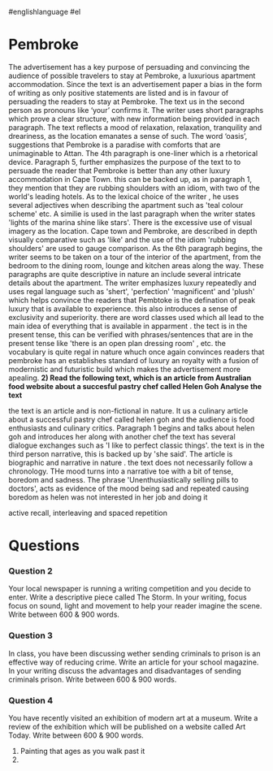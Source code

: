 #englishlanguage #el
# Pembroke
The advertisement has a key purpose of persuading and convincing the audience of possible travelers to stay at Pembroke, a luxurious apartment accommodation. Since the text is an advertisement paper a bias in the form of writing as only positive statements are listed and is in favour of persuading the readers to stay at Pembroke. The text us in the second person as pronouns like ‘your’ confirms it. The writer uses short paragraphs which prove a clear structure, with new information being provided in each paragraph. The text reflects a mood of relaxation, relaxation, tranquility and dreariness, as the location emanates a sense of such. The word ‘oasis’, suggestions that Pembroke is a paradise with comforts that are unimaginable to Attan. The 4th paragraph is one-liner which is a rhetorical device.
Paragraph 5, further emphasizes the purpose of the text to to persuade the reader that Pembroke is better than any other luxury accommodation in Cape Town. this can be backed up, as in paragraph 1, they mention that they are rubbing shoulders with an idiom, with two of the world's leading hotels. As to the lexical choice of the writer , he uses several adjectives when describing the apartment such as 'teal colour scheme'
etc. A similie is used in the last paragraph when the writer states 'lights of the marina shine like stars'. There is the excessive use of visual imagery as the location. Cape town and Pembroke, are described in depth visually comparative such as 'like' and the use of the idiom 'rubbing shoulders' are used to gauge comparison.
As the 6th paragraph begins, the writer seems to be taken on a tour of the interior of the apartment, from the bedroom to the dining room, lounge and kitchen areas along the way. These paragraphs are quite descriptive in nature an include several intricate details about the apartment.
The writer emphasizes luxury repeatedly and uses regal language such as 'shert', 'perfection' 'magnificent' and 'plush' which helps convince the readers that Pembtoke is the defination of peak luxury that is available to experience. this also introduces a sense of exclusivity and superiority. there are word classes used which all lead to the main idea of everything that is available in apparment . the tect is in the present tense, this can be verified with phrases/sentences that are in the present tense like 'there is an open plan dressing room' , etc. the vocabulary is quite regal in nature whuch once again convinces readers that pembroke has an establishes standard of luxury an royalty with a fusion of modernistic and futuristic build which makes the advertisement more apealing. 
**2) Read the following text, which is an article from Australian food  website about a succesful pastry chef called Helen Goh
Analyse the text** 

the text is an article and is non-fictional in nature. It us a culinary article about a successful pastry chef called helen goh  and the audience is food enthusiasts and culinary critics. Paragraph 1 begins and talks about helen goh and introduces her along with another chef the text has several dialogue
exchanges such as 'I like to perfect classic things'. the text is in the third person narrative, this is backed up by 'she said'. The article is biographic and narrative in nature . the text does not necessarily follow a chronology. THe mood turns into a narrative toe with a bit of  tense, boredom and sadness. The phrase 'Unenthusiastically selling pills to doctors', acts as evidence of the mood being sad and repeated causing boredom  as helen was not interested in her job and doing it   


active recall, interleaving and spaced repetition 

# Questions

### Question 2
 Your local newspaper is running a writing competition and you decide to enter. Write a descriptive piece called The Storm. In your writing, focus focus on sound, light and movement to help your reader imagine the scene. Write between 600 & 900 words.
### Question 3 
 In class, you have been discussing wether sending criminals to prison is an effective way of reducing crime. Write an article for your school magazine. In your writing discuss the advantages and disadvantages of sending criminals prison. Write between 600 & 900 words.
### Question 4
 You have recently visited an exhibition of modern art at a museum. Write a review of the exhibition which will be published on a website called Art Today. Write between 600 & 900 words.
 
 1. Painting that ages as you walk past it
 2. 
